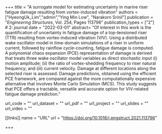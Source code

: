 +++
title = "A surrogate model for estimating uncertainty in marine riser fatigue damage resulting from vortex-induced vibration"
authors = ["HyeongUk_Lim","admin","Ying Min Low", "Narakorn Srinil"]
publication = "*Engineering Structures*, Vol. 254, Pages 113796"
publication_types = ["2"] # 2: journal
date = "2022-03-01"
abstract= "Of interest in this work is the quantification of uncertainty in fatigue damage of a top-tensioned riser (TTR) resulting from vortex-induced vibration (VIV). Using a distributed wake oscillator model in time-domain simulations of a riser in uniform current, followed by rainflow cycle-counting, fatigue damage is computed. A polynomial chaos expansion (PCE) representation of damage is derived that treats three wake oscillator model variables as direct stochastic input (i) motion amplitude; (ii) the ratio of vortex-shedding frequency to riser natural frequency; and (iii) current velocity. Damage at different locations along the selected riser is assessed. Damage predictions, obtained using the efficient PCE framework, are compared against the more computationally expensive alternative that involves Monte Carlo Simulation (MCS). This study suggests that PCE offers a tractable, versatile and accurate option for VIV-related fatigue damage prediction."

url_code = ""
url_dataset = ""
url_pdf = ""
url_project = ""
url_slides = ""
url_video = ""

[[links]]
    name = "URL"
    url = "https://doi.org/10.1016/j.engstruct.2021.113796"

+++
